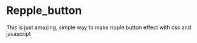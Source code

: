 # Repple_button
This is just amazing, simple way to make ripple button effect with css and javascript
